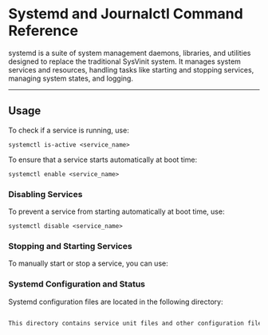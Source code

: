 # Systemd and Journalctl Command Reference

systemd is a suite of system management daemons, libraries, and utilities designed to replace the traditional SysVinit system. It manages system services and resources, handling tasks like starting and stopping services, managing system states, and logging.

---

## Usage

To check if a service is running, use:


`systemctl is-active <service_name>`

To ensure that a service starts automatically at boot time:

`systemctl enable <service_name>`

### Disabling Services

To prevent a service from starting automatically at boot time, use:

`systemctl disable <service_name>`

### Stopping and Starting Services

To manually start or stop a service, you can use:


### Systemd Configuration and Status
Systemd configuration files are located in the following directory:

```bash /etc/systemd/

This directory contains service unit files and other configuration files used by systemd.


